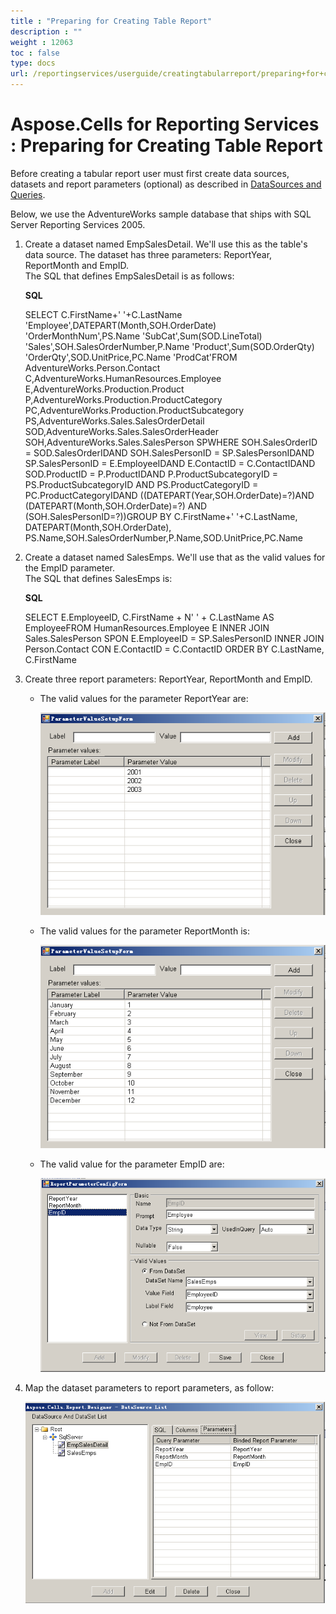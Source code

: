 ```yaml
---
title : "Preparing for Creating Table Report" 
description : "" 
weight : 12063 
toc : false
type: docs
url: /reportingservices/userguide/creatingtabularreport/preparing+for+creating+table+report/
---
```


# Aspose.Cells for Reporting Services : Preparing for Creating Table Report


Before creating a tabular report user must first create data sources, datasets and report parameters (optional) as described in [DataSources and Queries](/pages/createpage.action?spaceKey=cellsreportingservices&title=DataSources+and+Queries&linkCreation=true&fromPageId=6094952).

Below, we use the AdventureWorks sample database that ships with SQL Server Reporting Services 2005.

1.  Create a dataset named EmpSalesDetail. We'll use this as the table's data source. The dataset has three parameters: ReportYear, ReportMonth and EmpID.  
    The SQL that defines EmpSalesDetail is as follows:  
      
    
    **SQL**
    
    SELECT C.FirstName+' '+C.LastName 'Employee',DATEPART(Month,SOH.OrderDate) 'OrderMonthNum',PS.Name 'SubCat',Sum(SOD.LineTotal) 'Sales',SOH.SalesOrderNumber,P.Name 'Product',Sum(SOD.OrderQty) 'OrderQty',SOD.UnitPrice,PC.Name 'ProdCat'FROM AdventureWorks.Person.Contact C,AdventureWorks.HumanResources.Employee E,AdventureWorks.Production.Product P,AdventureWorks.Production.ProductCategory PC,AdventureWorks.Production.ProductSubcategory PS,AdventureWorks.Sales.SalesOrderDetail SOD,AdventureWorks.Sales.SalesOrderHeader SOH,AdventureWorks.Sales.SalesPerson SPWHERE SOH.SalesOrderID = SOD.SalesOrderIDAND SOH.SalesPersonID = SP.SalesPersonIDAND SP.SalesPersonID = E.EmployeeIDAND E.ContactID = C.ContactIDAND SOD.ProductID = P.ProductIDAND P.ProductSubcategoryID = PS.ProductSubcategoryID AND PS.ProductCategoryID = PC.ProductCategoryIDAND ((DATEPART(Year,SOH.OrderDate)=?)AND (DATEPART(Month,SOH.OrderDate)=?) AND (SOH.SalesPersonID=?))GROUP BY C.FirstName+' '+C.LastName, DATEPART(Month,SOH.OrderDate), PS.Name,SOH.SalesOrderNumber,P.Name,SOD.UnitPrice,PC.Name 
    
2.  Create a dataset named SalesEmps. We'll use that as the valid values for the EmpID parameter.  
    The SQL that defines SalesEmps is:  
      
    
    **SQL**
    
    SELECT  E.EmployeeID,  C.FirstName + N' ' + C.LastName AS EmployeeFROM  HumanResources.Employee E INNER JOIN  Sales.SalesPerson SPON E.EmployeeID = SP.SalesPersonID INNER JOIN   Person.Contact CON E.ContactID = C.ContactID  ORDER BY    C.LastName, C.FirstName 
    
3.  Create three report parameters: ReportYear, ReportMonth and EmpID.
    *   The valid values for the parameter ReportYear are:  
          
        ![image](6193291.png)  
          
        
    *   The valid values for the parameter ReportMonth is:  
          
        ![image](6193296.png)  
          
        
    *   The valid value for the parameter EmpID are:  
          
        ![image](6193297.png)  
          
        
4.  Map the dataset parameters to report parameters, as follow:  
      
    ![image](6193294.png)

